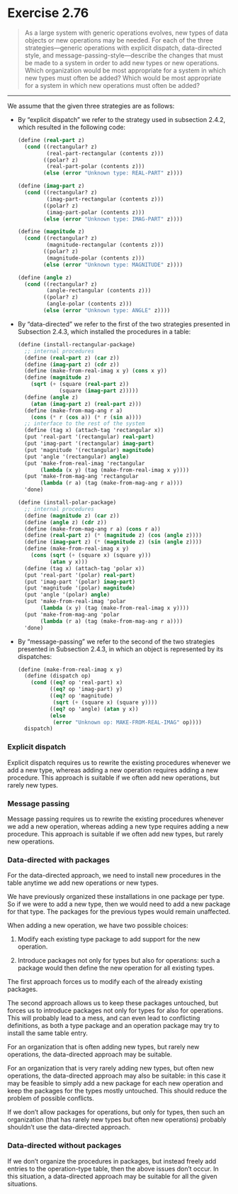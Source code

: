 # Exercise 2.76

> As a large system with generic operations evolves, new types of data objects or new operations may be needed.
> For each of the three strategies—generic operations with explicit dispatch, data-directed style, and message-passing-style—describe the changes that must be made to a system in order to add new types or new operations.
> Which organization would be most appropriate for a system in which new types must often be added?
> Which would be most appropriate for a system in which new operations must often be added?

---

We assume that the given three strategies are as follows:

- By “explicit dispatch” we refer to the strategy used in subsection 2.4.2, which resulted in the following code:
  ```scheme
  (define (real-part z)
    (cond ((rectangular? z)
           (real-part-rectangular (contents z)))
          ((polar? z)
           (real-part-polar (contents z)))
          (else (error "Unknown type: REAL-PART" z))))

  (define (imag-part z)
    (cond ((rectangular? z)
           (imag-part-rectangular (contents z)))
          ((polar? z)
           (imag-part-polar (contents z)))
          (else (error "Unknown type: IMAG-PART" z))))

  (define (magnitude z)
    (cond ((rectangular? z)
           (magnitude-rectangular (contents z)))
          ((polar? z)
           (magnitude-polar (contents z)))
          (else (error "Unknown type: MAGNITUDE" z))))

  (define (angle z)
    (cond ((rectangular? z)
           (angle-rectangular (contents z)))
          ((polar? z)
           (angle-polar (contents z)))
          (else (error "Unknown type: ANGLE" z))))
  ```

- By “data-directed” we refer to the first of the two strategies presented in Subsection 2.4.3, which installed the procedures in a table:
  ```scheme
  (define (install-rectangular-package)
    ;; internal procedures
    (define (real-part z) (car z))
    (define (imag-part z) (cdr z))
    (define (make-from-real-imag x y) (cons x y))
    (define (magnitude z)
      (sqrt (+ (square (real-part z))
               (square (imag-part z)))))
    (define (angle z)
      (atan (imag-part z) (real-part z)))
    (define (make-from-mag-ang r a)
      (cons (* r (cos a)) (* r (sin a))))
    ;; interface to the rest of the system
    (define (tag x) (attach-tag 'rectangular x))
    (put 'real-part '(rectangular) real-part)
    (put 'imag-part '(rectangular) imag-part)
    (put 'magnitude '(rectangular) magnitude)
    (put 'angle '(rectangular) angle)
    (put 'make-from-real-imag 'rectangular
         (lambda (x y) (tag (make-from-real-imag x y))))
    (put 'make-from-mag-ang 'rectangular
         (lambda (r a) (tag (make-from-mag-ang r a))))
    'done)

  (define (install-polar-package)
    ;; internal procedures
    (define (magnitude z) (car z))
    (define (angle z) (cdr z))
    (define (make-from-mag-ang r a) (cons r a))
    (define (real-part z) (* (magnitude z) (cos (angle z))))
    (define (imag-part z) (* (magnitude z) (sin (angle z))))
    (define (make-from-real-imag x y)
      (cons (sqrt (+ (square x) (square y)))
            (atan y x)))
    (define (tag x) (attach-tag 'polar x))
    (put 'real-part '(polar) real-part)
    (put 'imag-part '(polar) imag-part)
    (put 'magnitude '(polar) magnitude)
    (put 'angle '(polar) angle)
    (put 'make-from-real-imag 'polar
         (lambda (x y) (tag (make-from-real-imag x y))))
    (put 'make-from-mag-ang 'polar
         (lambda (r a) (tag (make-from-mag-ang r a))))
    'done)
  ```

- By “message-passing” we refer to the second of the two strategies presented in Subsection 2.4.3, in which an object is represented by its dispatches:
  ```scheme
  (define (make-from-real-imag x y)
    (define (dispatch op)
      (cond ((eq? op 'real-part) x)
            ((eq? op 'imag-part) y)
            ((eq? op 'magnitude)
             (sqrt (+ (square x) (square y))))
            ((eq? op 'angle) (atan y x))
            (else
             (error "Unknown op: MAKE-FROM-REAL-IMAG" op))))
    dispatch)
  ```



### Explicit dispatch

Explicit dispatch requires us to rewrite the existing procedures whenever we add a new type, whereas adding a new operation requires adding a new procedure.
This approach is suitable if we often add new operations, but rarely new types.



### Message passing

Message passing requires us to rewrite the existing procedures whenever we add a new operation, whereas adding a new type requires adding a new procedure.
This approach is suitable if we often add new types, but rarely new operations.



### Data-directed with packages

For the data-directed approach, we need to install new procedures in the table anytime we add new operations or new types.

We have previously organized these installations in one package per type.
So if we were to add a new type, then we would need to add a new package for that type.
The packages for the previous types would remain unaffected.

When adding a new operation, we have two possible choices:

1.  Modify each existing type package to add support for the new operation.

2.  Introduce packages not only for types but also for operations:
    such a package would then define the new operation for all existing types.

The first approach forces us to modify each of the already existing packages.

The second approach allows us to keep these packages untouched, but forces us to introduce packages not only for types for also for operations.
This will probably lead to a mess, and can even lead to conflicting definitions, as both a type package and an operation package may try to install the same table entry.

For an organization that is often adding new types, but rarely new operations, the data-directed approach may be suitable.

For an organization that is very rarely adding new types, but often new operations, the data-directed approach may also be suitable:
in this case it may be feasible to simply add a new package for each new operation and keep the packages for the types mostly untouched.
This should reduce the problem of possible conflicts.

If we don’t allow packages for operations, but only for types, then such an organization (that has rarely new types but often new operations) probably shouldn’t use the data-directed approach.



### Data-directed without packages

If we don’t organize the procedures in packages, but instead freely add entries to the operation-type table, then the above issues don’t occur.
In this situation, a data-directed approach may be suitable for all the given situations.
